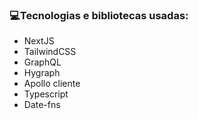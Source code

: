 
### 💻Tecnologias e bibliotecas usadas:
- NextJS
- TailwindCSS
- GraphQL
- Hygraph
- Apollo cliente
- Typescript
- Date-fns
